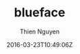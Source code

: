 ---
title: "blueface"
github: https://github.com/tnguyen/blueface
demo: https://thien.github.io/blueface/
author: Thien Nguyen

ssg:
  - Jekyll
cms:
  - No Cms
date: 2016-03-23T10:49:06Z
github_branch: master
description: "A minimalist Jekyll theme."
stale: true
---